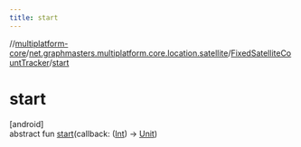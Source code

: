 ```yaml
---
title: start
---
```

//[multiplatform-core](../../../index.html)/[net.graphmasters.multiplatform.core.location.satellite](../index.html)/[FixedSatelliteCountTracker](index.html)/[start](start.html)



# start



[android]\
abstract fun [start](start.html)(callback: ([Int](https://kotlinlang.org/api/latest/jvm/stdlib/kotlin/-int/index.html)) -&gt; [Unit](https://kotlinlang.org/api/latest/jvm/stdlib/kotlin/-unit/index.html))





